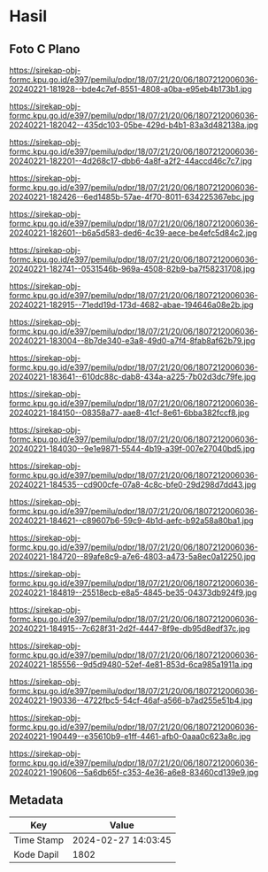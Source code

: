 # Hasil

## Foto C Plano

https://sirekap-obj-formc.kpu.go.id/e397/pemilu/pdpr/18/07/21/20/06/1807212006036-20240221-181928--bde4c7ef-8551-4808-a0ba-e95eb4b173b1.jpg

https://sirekap-obj-formc.kpu.go.id/e397/pemilu/pdpr/18/07/21/20/06/1807212006036-20240221-182042--435dc103-05be-429d-b4b1-83a3d482138a.jpg

https://sirekap-obj-formc.kpu.go.id/e397/pemilu/pdpr/18/07/21/20/06/1807212006036-20240221-182201--4d268c17-dbb6-4a8f-a2f2-44accd46c7c7.jpg

https://sirekap-obj-formc.kpu.go.id/e397/pemilu/pdpr/18/07/21/20/06/1807212006036-20240221-182426--6ed1485b-57ae-4f70-8011-634225367ebc.jpg

https://sirekap-obj-formc.kpu.go.id/e397/pemilu/pdpr/18/07/21/20/06/1807212006036-20240221-182601--b6a5d583-ded6-4c39-aece-be4efc5d84c2.jpg

https://sirekap-obj-formc.kpu.go.id/e397/pemilu/pdpr/18/07/21/20/06/1807212006036-20240221-182741--0531546b-969a-4508-82b9-ba7f58231708.jpg

https://sirekap-obj-formc.kpu.go.id/e397/pemilu/pdpr/18/07/21/20/06/1807212006036-20240221-182915--71edd19d-173d-4682-abae-194646a08e2b.jpg

https://sirekap-obj-formc.kpu.go.id/e397/pemilu/pdpr/18/07/21/20/06/1807212006036-20240221-183004--8b7de340-e3a8-49d0-a7f4-8fab8af62b79.jpg

https://sirekap-obj-formc.kpu.go.id/e397/pemilu/pdpr/18/07/21/20/06/1807212006036-20240221-183641--610dc88c-dab8-434a-a225-7b02d3dc79fe.jpg

https://sirekap-obj-formc.kpu.go.id/e397/pemilu/pdpr/18/07/21/20/06/1807212006036-20240221-184150--08358a77-aae8-41cf-8e61-6bba382fccf8.jpg

https://sirekap-obj-formc.kpu.go.id/e397/pemilu/pdpr/18/07/21/20/06/1807212006036-20240221-184030--9e1e9871-5544-4b19-a39f-007e27040bd5.jpg

https://sirekap-obj-formc.kpu.go.id/e397/pemilu/pdpr/18/07/21/20/06/1807212006036-20240221-184535--cd900cfe-07a8-4c8c-bfe0-29d298d7dd43.jpg

https://sirekap-obj-formc.kpu.go.id/e397/pemilu/pdpr/18/07/21/20/06/1807212006036-20240221-184621--c89607b6-59c9-4b1d-aefc-b92a58a80ba1.jpg

https://sirekap-obj-formc.kpu.go.id/e397/pemilu/pdpr/18/07/21/20/06/1807212006036-20240221-184720--89afe8c9-a7e6-4803-a473-5a8ec0a12250.jpg

https://sirekap-obj-formc.kpu.go.id/e397/pemilu/pdpr/18/07/21/20/06/1807212006036-20240221-184819--25518ecb-e8a5-4845-be35-04373db924f9.jpg

https://sirekap-obj-formc.kpu.go.id/e397/pemilu/pdpr/18/07/21/20/06/1807212006036-20240221-184915--7c628f31-2d2f-4447-8f9e-db95d8edf37c.jpg

https://sirekap-obj-formc.kpu.go.id/e397/pemilu/pdpr/18/07/21/20/06/1807212006036-20240221-185556--9d5d9480-52ef-4e81-853d-6ca985a1911a.jpg

https://sirekap-obj-formc.kpu.go.id/e397/pemilu/pdpr/18/07/21/20/06/1807212006036-20240221-190336--4722fbc5-54cf-46af-a566-b7ad255e51b4.jpg

https://sirekap-obj-formc.kpu.go.id/e397/pemilu/pdpr/18/07/21/20/06/1807212006036-20240221-190449--e35610b9-e1ff-4461-afb0-0aaa0c623a8c.jpg

https://sirekap-obj-formc.kpu.go.id/e397/pemilu/pdpr/18/07/21/20/06/1807212006036-20240221-190606--5a6db65f-c353-4e36-a6e8-83460cd139e9.jpg


## Metadata

| Key        | Value               |
| ---------- | ------------------- |
| Time Stamp | 2024-02-27 14:03:45 |
| Kode Dapil | 1802                |



